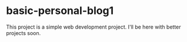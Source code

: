 # basic-personal-blog1


This project is a simple web development project. 
I'll be here with better projects soon.
